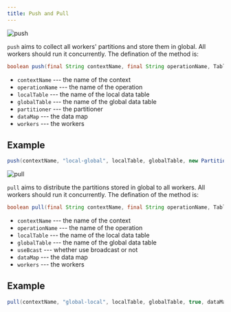 ```yaml
---
title: Push and Pull
---
```


![push](/img/push.png)

`push` aims to collect all workers' partitions and store them in global. All workers should run it concurrently. The defination of the method is:
```java
boolean push(final String contextName, final String operationName, Table<P> localTable, Table<P> globalTable, PT partitioner, DataMap dataMap, Workers workers)
```

* `contextName` --- the name of the context
* `operationName` --- the name of the operation
* `localTable` --- the name of the local data table
* `globalTable` --- the name of the global data table
* `partitioner` --- the partitioner
* `dataMap` --- the data map
* `workers` --- the workers

## Example
```java
push(contextName, "local-global", localTable, globalTable, new Partitioner(workers.getNumWorkers()), dataMap, workers);
```

![pull](/img/pull.png)

`pull` aims to distribute the partitions stored in global to all workers. All workers should run it concurrently. The defination of the method is:
```java
boolean pull(final String contextName, final String operationName, Table<P> localTable, Table<P> globalTable, boolean useBcast, DataMap dataMap, Workers workers)
```

* `contextName` --- the name of the context
* `operationName` --- the name of the operation
* `localTable` --- the name of the local data table
* `globalTable` --- the name of the global data table
* `useBcast` --- whether use broadcast or not
* `dataMap` --- the data map
* `workers` --- the workers

## Example
```java
pull(contextName, "global-local", localTable, globalTable, true, dataMap, workers);
```